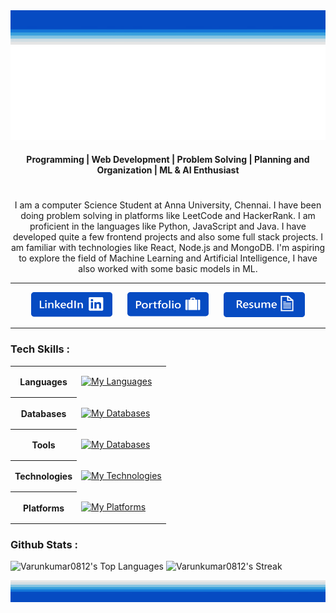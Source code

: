 <img src="https://github.com/Varunkumar0812/Varunkumar0812/blob/b5a79c071d4d0a647acb9e2b117826601c45a626/top-frame.png"/>

<div align="center">
  <img width="600" height="150" src="https://github.com/Varunkumar0812/Varunkumar0812/blob/240738edef7c1e39ce478c4b71cd5b5a4ba59a23/name.png" />
</div>

<div align="center">
  <h4>Programming | Web Development | Problem Solving | Planning and Organization | ML & AI Enthusiast </h4>
</div>

<h1></h1>

<div align="center">
  I am a computer Science Student at Anna University, Chennai. I have been doing problem solving in platforms like LeetCode and HackerRank. I am proficient in the languages like Python, JavaScript and Java. I have developed quite a few frontend projects and also some full stack projects. I am familiar with technologies like React, Node.js and MongoDB. I'm aspiring to explore the field of Machine Learning and Artificial Intelligence, I have also worked with some basic models in ML.
</div>

<hr>

<div align="center">
 
  [<img height="40" width="130" src="https://github.com/Varunkumar0812/Varunkumar0812/blob/57922b5657207576669510dd2fa127678d5da5be/linked-logo.png"/>](https://www.linkedin.com/in/varunkumar-r-6252b6240/)
  &nbsp;&nbsp;&nbsp;&nbsp;
  [<img height="40" width="130" src="https://github.com/Varunkumar0812/Varunkumar0812/blob/57922b5657207576669510dd2fa127678d5da5be/portfolio-logo.png"/>](https://varunkumar0812.github.io/PW/src/index.html)
  &nbsp;&nbsp;&nbsp;&nbsp;
  [<img height="40" width="130" src="https://github.com/Varunkumar0812/Varunkumar0812/blob/57922b5657207576669510dd2fa127678d5da5be/resume-logo.png"/>](https://drive.google.com/file/d/1BtqBhvKrCM5_g9dTh_CPk-riKqZQmX2B/view?usp=sharing)
</div>

<hr>

<h3>Tech Skills : </h3>
<table>
  <tr>
    <th>Languages</th>
    <td>
      
  [![My Languages](https://skillicons.dev/icons?i=python,js,java,html,css&theme=light)]()
    </td>
  </tr>

 <tr>
    <th>Databases</th>
    <td>
      
  [![My Databases](https://skillicons.dev/icons?i=mysql,mongodb&theme=light)]()
    </td>
  </tr>

   <tr>
    <th>Tools</th>
    <td>
      
  [![My Databases](https://skillicons.dev/icons?i=vscode,eclipse,postman,figma,bootstrap,tailwind,materialui,anaconda&theme=light)]()
    </td>
  </tr>

   <tr>
    <th>Technologies</th>
    <td>
      
  [![My Technologies](https://skillicons.dev/icons?i=react,nodejs,express,sklearn,tensorflow,git&theme=light)]()
    </td>
  </tr>

  <tr>
    <th>Platforms</th>
    <td>
      
  [![My Platforms](https://skillicons.dev/icons?i=linux,github&theme=light)]()
    </td>
  </tr>
</table>

<h3>Github Stats : </h3>

![Varunkumar0812's Top Languages](https://github-readme-stats.vercel.app/api/top-langs/?username=Varunkumar0812&theme=prussian&show_icons=true&hide_border=true&layout=compact)
![Varunkumar0812's Streak](https://github-readme-streak-stats.herokuapp.com/?user=Varunkumar0812&theme=prussian&hide_border=true)

<img src="https://github.com/Varunkumar0812/Varunkumar0812/blob/3dadfb7af89cc4c9ef0a6249f49a6840941e37a2/down-frame.png"/>

